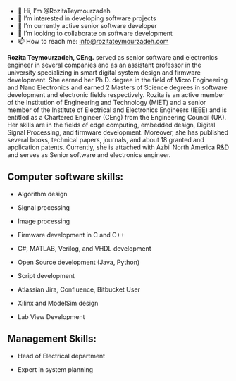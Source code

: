 - 👋 Hi, I’m @RozitaTeymourzadeh
- 👀 I’m interested in developing software projects
- 🌱 I’m currently active senior software developer
- 💞️ I’m looking to collaborate on software development
- 📫 How to reach me: info@rozitateymourzadeh.com


**Rozita Teymourzadeh, CEng.** served as senior software and electronics engineer in several companies and as an assistant professor in the university specializing in smart digital system design and firmware development.  She earned her Ph.D. degree in the field of Micro Engineering and Nano Electronics and earned 2 Masters of Science degrees in software development and electronic fields respectively. Rozita is an active member of the Institution of Engineering and Technology (MIET) and a senior member of the Institute of Electrical and Electronics Engineers (IEEE) and is entitled as a Chartered Engineer (CEng) from the Engineering Council (UK). Her skills are in the fields of edge computing, embedded design, Digital Signal Processing, and firmware development. Moreover, she has published several books, technical papers, journals, and about 18 granted and application patents. Currently, she is attached with Azbil North America R&D and serves as Senior software and electronics engineer.

## Computer software skills:


- Algorithm design

- Signal processing

- Image processing

- Firmware development in C and C++

- C#, MATLAB, Verilog, and VHDL development

- Open Source development (Java, Python)

- Script development

- Atlassian Jira, Confluence, Bitbucket User

- Xilinx and ModelSim design

- Lab View Development


## Management Skills:


- Head of Electrical department

- Expert in system planning
